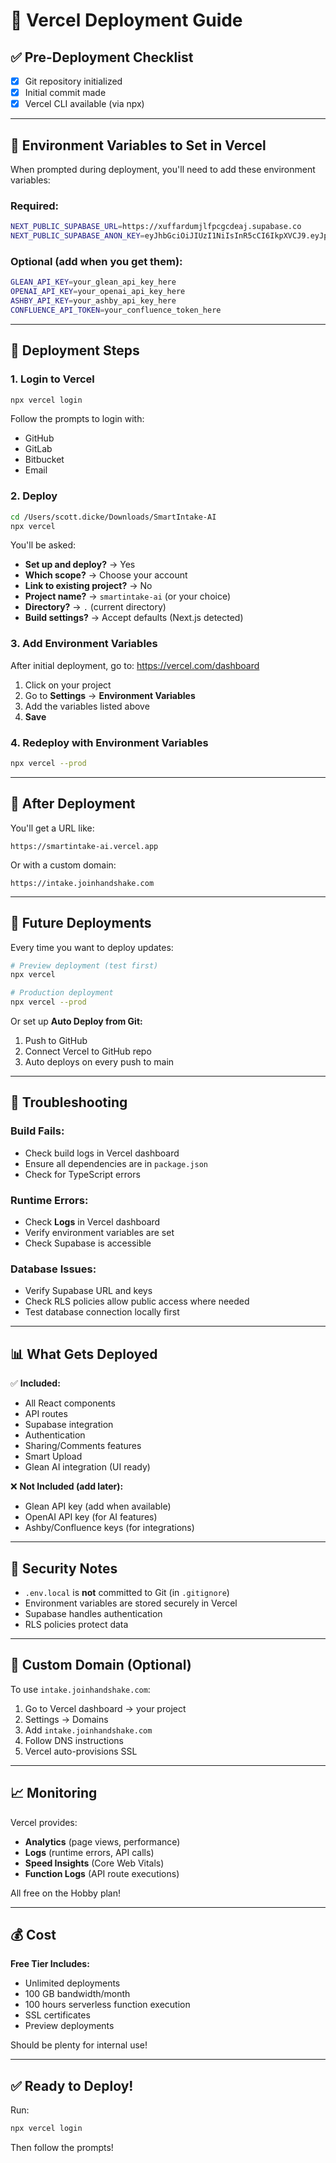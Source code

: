 # 🚀 Vercel Deployment Guide

## ✅ Pre-Deployment Checklist

- [x] Git repository initialized
- [x] Initial commit made
- [x] Vercel CLI available (via npx)

---

## 🔑 Environment Variables to Set in Vercel

When prompted during deployment, you'll need to add these environment variables:

### **Required:**

```bash
NEXT_PUBLIC_SUPABASE_URL=https://xuffardumjlfpcgcdeaj.supabase.co
NEXT_PUBLIC_SUPABASE_ANON_KEY=eyJhbGciOiJIUzI1NiIsInR5cCI6IkpXVCJ9.eyJpc3MiOiJzdXBhYmFzZSIsInJlZiI6Inh1ZmZhcmR1bWpsZnBjZ2NkZWFqIiwicm9sZSI6ImFub24iLCJpYXQiOjE3NTk0NDg1OTcsImV4cCI6MjA3NTAyNDU5N30.yGe4S_1CiTnc5ecvPUKGugyHXvE1cjWsaRQQChVikJE
```

### **Optional (add when you get them):**

```bash
GLEAN_API_KEY=your_glean_api_key_here
OPENAI_API_KEY=your_openai_api_key_here
ASHBY_API_KEY=your_ashby_api_key_here
CONFLUENCE_API_TOKEN=your_confluence_token_here
```

---

## 📝 Deployment Steps

### **1. Login to Vercel**
```bash
npx vercel login
```

Follow the prompts to login with:
- GitHub
- GitLab
- Bitbucket
- Email

### **2. Deploy**
```bash
cd /Users/scott.dicke/Downloads/SmartIntake-AI
npx vercel
```

You'll be asked:
- **Set up and deploy?** → Yes
- **Which scope?** → Choose your account
- **Link to existing project?** → No
- **Project name?** → `smartintake-ai` (or your choice)
- **Directory?** → `.` (current directory)
- **Build settings?** → Accept defaults (Next.js detected)

### **3. Add Environment Variables**

After initial deployment, go to:
https://vercel.com/dashboard

1. Click on your project
2. Go to **Settings** → **Environment Variables**
3. Add the variables listed above
4. **Save**

### **4. Redeploy with Environment Variables**
```bash
npx vercel --prod
```

---

## 🎉 After Deployment

You'll get a URL like:
```
https://smartintake-ai.vercel.app
```

Or with a custom domain:
```
https://intake.joinhandshake.com
```

---

## 🔄 Future Deployments

Every time you want to deploy updates:

```bash
# Preview deployment (test first)
npx vercel

# Production deployment
npx vercel --prod
```

Or set up **Auto Deploy from Git:**
1. Push to GitHub
2. Connect Vercel to GitHub repo
3. Auto deploys on every push to main

---

## 🐛 Troubleshooting

### **Build Fails:**
- Check build logs in Vercel dashboard
- Ensure all dependencies are in `package.json`
- Check for TypeScript errors

### **Runtime Errors:**
- Check **Logs** in Vercel dashboard
- Verify environment variables are set
- Check Supabase is accessible

### **Database Issues:**
- Verify Supabase URL and keys
- Check RLS policies allow public access where needed
- Test database connection locally first

---

## 📊 What Gets Deployed

✅ **Included:**
- All React components
- API routes
- Supabase integration
- Authentication
- Sharing/Comments features
- Smart Upload
- Glean AI integration (UI ready)

❌ **Not Included (add later):**
- Glean API key (add when available)
- OpenAI API key (for AI features)
- Ashby/Confluence keys (for integrations)

---

## 🔐 Security Notes

- `.env.local` is **not** committed to Git (in `.gitignore`)
- Environment variables are stored securely in Vercel
- Supabase handles authentication
- RLS policies protect data

---

## 🚀 Custom Domain (Optional)

To use `intake.joinhandshake.com`:

1. Go to Vercel dashboard → your project
2. Settings → Domains
3. Add `intake.joinhandshake.com`
4. Follow DNS instructions
5. Vercel auto-provisions SSL

---

## 📈 Monitoring

Vercel provides:
- **Analytics** (page views, performance)
- **Logs** (runtime errors, API calls)
- **Speed Insights** (Core Web Vitals)
- **Function Logs** (API route executions)

All free on the Hobby plan!

---

## 💰 Cost

**Free Tier Includes:**
- Unlimited deployments
- 100 GB bandwidth/month
- 100 hours serverless function execution
- SSL certificates
- Preview deployments

Should be plenty for internal use!

---

## ✅ Ready to Deploy!

Run:
```bash
npx vercel login
```

Then follow the prompts!

